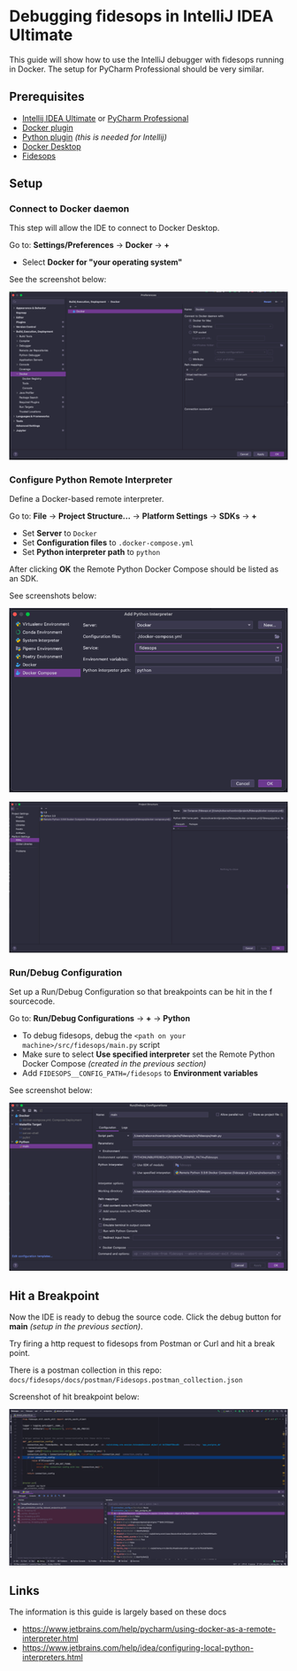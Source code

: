# Debugging fidesops in IntelliJ IDEA Ultimate
This guide will show how to use the IntelliJ debugger with fidesops running in Docker. 
The setup for PyCharm Professional should be very similar.

## Prerequisites
- [Intellij IDEA Ultimate](https://www.jetbrains.com/idea/buy/#commercial) or [PyCharm Professional](https://www.jetbrains.com/pycharm/buy/#commercial)
- [Docker plugin](https://plugins.jetbrains.com/plugin/7724-docker)
- [Python plugin](https://plugins.jetbrains.com/plugin/631-python) *(this is needed for Intellij)*
- [Docker Desktop](https://www.docker.com/products/docker-desktop)
- [Fidesops](https://ethyca.github.io/fidesops/tutorial/installation/)

## Setup
### Connect to Docker daemon

This step will allow the IDE to connect to Docker Desktop.

Go to: **Settings/Preferences** -> **Docker** -> **+**

* Select **Docker for "your operating system"** 

See the screenshot below:

![Screenshot of IDE Docker setup](../img/ide/docker.png)

### Configure Python Remote Interpreter

Define a Docker-based remote interpreter.

Go to: **File** -> **Project Structure...** -> **Platform Settings** -> **SDKs** -> **+**

* Set **Server** to `Docker`
* Set **Configuration files** to `.docker-compose.yml`
* Set **Python interpreter path** to `python`

After clicking **OK** the Remote Python Docker Compose should be listed as an SDK.

See screenshots below:

![Screenshot of Add Python Interpreter](../img/ide/add_python_interpreter.png)

![Screenshot of Project Structure SDKs](../img/ide/SDKs.png)

### Run/Debug Configuration

Set up a Run/Debug Configuration so that breakpoints can be hit in the f sourcecode. 

Go to: **Run/Debug Configurations** -> **+** -> **Python**

- To debug fidesops, debug the `<path on your machine>/src/fidesops/main.py` script
- Make sure to select **Use specified interpreter** set the Remote Python Docker Compose *(created in the previous section)*
- Add `FIDESOPS__CONFIG_PATH=/fidesops` to **Environment variables**

See screenshot below:

![Screenshot of Run/Debug Configuration for main.py](../img/ide/debug_config.png)

## Hit a Breakpoint

Now the IDE is ready to debug the source code. Click the debug button for **main** *(setup in the previous section)*.

Try firing a http request to fidesops from Postman or Curl and hit a break point. 

There is a postman collection in this repo: `docs/fidesops/docs/postman/Fidesops.postman_collection.json`

Screenshot of hit breakpoint below:

![Screenshot of Debugging from IntelliJ](../img/ide/debugging.png)

## Links

The information is this guide is largely based on these docs

- https://www.jetbrains.com/help/pycharm/using-docker-as-a-remote-interpreter.html
- https://www.jetbrains.com/help/idea/configuring-local-python-interpreters.html